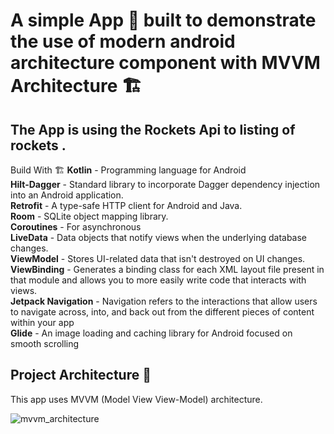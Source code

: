 # A simple App 📱 built to demonstrate the use of modern android architecture component with MVVM Architecture 🏗
## The App is using the Rockets Api to listing of rockets .

Build With 🏗️
**Kotlin** - Programming language for Android <br />
**Hilt-Dagger** - Standard library to incorporate Dagger dependency injection into an Android application. <br />
**Retrofit** - A type-safe HTTP client for Android and Java. <br />
**Room** - SQLite object mapping library. <br />
**Coroutines** - For asynchronous <br />
**LiveData** - Data objects that notify views when the underlying database changes. <br />
**ViewModel** - Stores UI-related data that isn't destroyed on UI changes. <br />
**ViewBinding** - Generates a binding class for each XML layout file present in that module and allows you to more easily write code that interacts with views. <br />
**Jetpack Navigation** - Navigation refers to the interactions that allow users to navigate across, into, and back out from the different pieces of content within your app <br />
**Glide** - An image loading and caching library for Android focused on smooth scrolling <br />


## Project Architecture 🗼<br />
This app uses MVVM (Model View View-Model) architecture.<br />


![mvvm_architecture](https://user-images.githubusercontent.com/39729116/198282110-b5e82d36-4b0c-463a-8691-c14ccb244be9.png)
